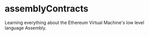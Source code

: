 # assemblyContracts
Learning everything about the Ethereum Virtual Machine's low level language Assembly.
